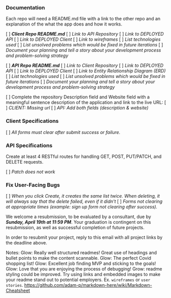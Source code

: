 ### Documentation
Each repo will need a README.md file with a link to the other repo and an explanation of the what the app does and how it works.

[ ] __*Client Repo README.md*__
  [ ] *Link to API Repository*
  [ ] *Link to DEPLOYED API*
  [ ] *Link to DEPLOYED Client*
  [ ] *Link to wireframes*
  [ ] *List technologies used*
  [ ] *List unsolved problems which would be fixed in future iterations*
  [ ] *Document your planning and tell a story about your development process and problem-solving strategy*

[ ] __*API Repo README.md*__
  [ ] *Link to Client Repository*
  [ ] *Link to DEPLOYED API*
  [ ] *Link to DEPLOYED Client*
  [ ] *Link to Entity Relationship Diagram (ERD)*
  [ ] *List technologies used*
  [ ] *List unsolved problems which would be fixed in future iterations*
  [ ] *Document your planning and tell a story about your development process and problem-solving strategy*


[ ] Complete the repository Description field and Website field with a meaningful sentence description of the application and link to the live URL:
  [ ] *CLIENT: Missing url*
  [ ] *API: Add both fields (description & website)*



### Client Specifications
[ ] *All forms must clear after submit success or failure.*

### API Specifications
Create at least 4 RESTful routes for handling GET, POST, PUT/PATCH, and DELETE requests.

[ ] *Patch does not work*

### Fix User-Facing Bugs
[ ] *When you click Create, it creates the same list twice. When deleting, it will always say that the delete failed, even if it didn't*
[ ] *Forms not clearing at appropriate times (example: sign up form not clearing after success).*


We welcome a resubmission, to be evaluated by a consultant, due by __*Sunday, April 19th at 11:59 PM*__. Your graduation is contingent on this resubmission, as well as successful completion of future projects.

In order to resubmit your project, reply to this email with all project links by the deadline above.

Notes:
Glow: Really well structured readmes! Great use of headings and bullet points to make the content scannable.
Glow: The perfect Covid shopping list!
Glow: Excellent job finding MVP and sticking to the goals!
Glow: Love that you are enjoying the process of debugging!
Grow: readme styling could be improved. Try using links and embedded images to make your readme stand out to potential employers. Ex. `wireframes` or `user stories`. https://github.com/adam-p/markdown-here/wiki/Markdown-Cheatsheet
